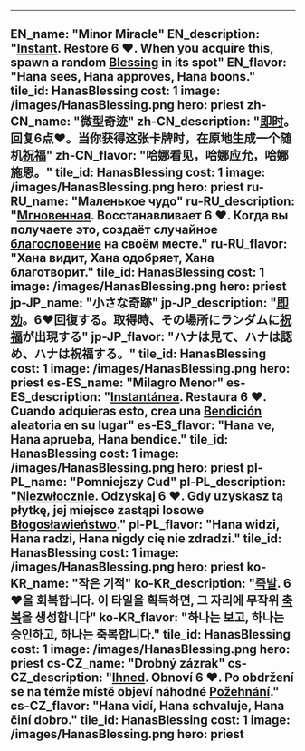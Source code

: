 ---

EN_name: "Minor Miracle"
EN_description: "<u><u>Instant</u></u>. Restore 6 ❤️. When you acquire this, spawn a random <u>Blessing</u> in its spot"
EN_flavor: "Hana sees, Hana approves, Hana boons."
tile_id: HanasBlessing
cost: 1
image: /images/HanasBlessing.png
hero: priest
zh-CN_name: "微型奇迹"
zh-CN_description: "<u><u>即时</u></u>。回复6点❤️。当你获得这张卡牌时，在原地生成一个随机<u>祝福</u>"
zh-CN_flavor: "哈娜看见，哈娜应允，哈娜施恩。"
tile_id: HanasBlessing
cost: 1
image: /images/HanasBlessing.png
hero: priest
ru-RU_name: "Маленькое чудо"
ru-RU_description: "<u><u>Мгновенная</u></u>. Восстанавливает 6 ❤️. Когда вы получаете это, создаёт случайное <u>благословение</u> на своём месте."
ru-RU_flavor: "Хана видит, Хана одобряет, Хана благотворит."
tile_id: HanasBlessing
cost: 1
image: /images/HanasBlessing.png
hero: priest
jp-JP_name: "小さな奇跡"
jp-JP_description: "<u><u>即効</u></u>。6❤️回復する。取得時、その場所にランダムに<u>祝福</u>が出現する"
jp-JP_flavor: "ハナは見て、ハナは認め、ハナは祝福する。"
tile_id: HanasBlessing
cost: 1
image: /images/HanasBlessing.png
hero: priest
es-ES_name: "Milagro Menor"
es-ES_description: "<u><u>Instantánea</u></u>. Restaura 6 ❤️. Cuando adquieras esto, crea una <u>Bendición</u> aleatoria en su lugar"
es-ES_flavor: "Hana ve, Hana aprueba, Hana bendice."
tile_id: HanasBlessing
cost: 1
image: /images/HanasBlessing.png
hero: priest
pl-PL_name: "Pomniejszy Cud"
pl-PL_description: "<u><u>Niezwłocznie</u></u>. Odzyskaj 6 ❤️. Gdy uzyskasz tą płytkę, jej miejsce zastąpi losowe <u>Błogosławieństwo</u>."
pl-PL_flavor: "Hana widzi, Hana radzi, Hana nigdy cię nie zdradzi."
tile_id: HanasBlessing
cost: 1
image: /images/HanasBlessing.png
hero: priest
ko-KR_name: "작은 기적"
ko-KR_description: "<u><u>즉발</u></u>. 6 ❤️을 회복합니다. 이 타일을 획득하면, 그 자리에 무작위 <u>축복</u>을 생성합니다"
ko-KR_flavor: "하나는 보고, 하나는 승인하고, 하나는 축복합니다."
tile_id: HanasBlessing
cost: 1
image: /images/HanasBlessing.png
hero: priest
cs-CZ_name: "Drobný zázrak"
cs-CZ_description: "<u><u>Ihned</u></u>. Obnoví 6 ❤️. Po obdržení se na témže místě objeví náhodné <u>Požehnání</u>."
cs-CZ_flavor: "Hana vidí, Hana schvaluje, Hana činí dobro."
tile_id: HanasBlessing
cost: 1
image: /images/HanasBlessing.png
hero: priest
---